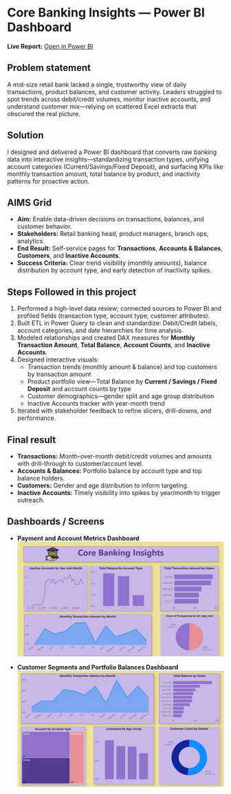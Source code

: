 # Core Banking Insights — Power BI Dashboard

**Live Report:** [Open in Power BI](<paste-your-live-report-link-here>)

## Problem statement
A mid-size retail bank lacked a single, trustworthy view of daily transactions, product balances, and customer activity. Leaders struggled to spot trends across debit/credit volumes, monitor inactive accounts, and understand customer mix—relying on scattered Excel extracts that obscured the real picture.

## Solution
I designed and delivered a Power BI dashboard that converts raw banking data into interactive insights—standardizing transaction types, unifying account categories (Current/Savings/Fixed Deposit), and surfacing KPIs like monthly transaction amount, total balance by product, and inactivity patterns for proactive action.

## AIMS Grid
- **Aim:** Enable data-driven decisions on transactions, balances, and customer behavior.  
- **Stakeholders:** Retail banking head, product managers, branch ops, analytics.  
- **End Result:** Self-service pages for **Transactions**, **Accounts & Balances**, **Customers**, and **Inactive Accounts**.  
- **Success Criteria:** Clear trend visibility (monthly amounts), balance distribution by account type, and early detection of inactivity spikes.

## Steps Followed in this project
1. Performed a high-level data review; connected sources to Power BI and profiled fields (transaction type, account type, customer attributes).  
2. Built ETL in Power Query to clean and standardize: Debit/Credit labels, account categories, and date hierarchies for time analysis.  
3. Modeled relationships and created DAX measures for **Monthly Transaction Amount**, **Total Balance**, **Account Counts**, and **Inactive Accounts**.  
4. Designed interactive visuals:
   - Transaction trends (monthly amount & balance) and top customers by transaction amount  
   - Product portfolio view—Total Balance by **Current / Savings / Fixed Deposit** and account counts by type  
   - Customer demographics—gender split and age group distribution  
   - Inactive Accounts tracker with year-month trend  
5. Iterated with stakeholder feedback to refine slicers, drill-downs, and performance.

## Final result
- **Transactions:** Month-over-month debit/credit volumes and amounts with drill-through to customer/account level.  
- **Accounts & Balances:** Portfolio balance by account type and top balance holders.  
- **Customers:** Gender and age distribution to inform targeting.  
- **Inactive Accounts:** Timely visibility into spikes by year/month to trigger outreach.

## Dashboards / Screens


- **Payment and Account Metrics Dashboard**  
  ![Payment and Account Metrics Dashboard](images/Core-banking-insights-ss1.jpg)

- **Customer Segments and Portfolio Balances Dashboard**  
  ![Customer Segments and Portfolio Balances Dashboard](images/Core-banking-insights-ss2.jpg)

